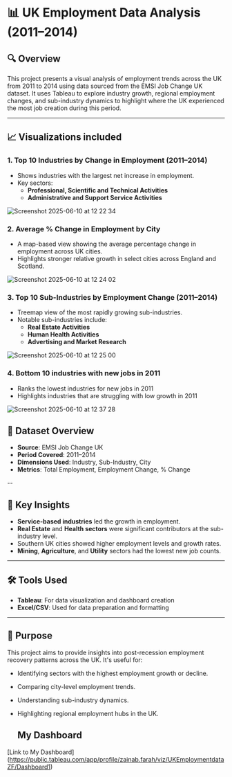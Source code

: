 # 📊 UK Employment Data Analysis (2011–2014)

## 🔍 Overview
This project presents a visual analysis of employment trends across the UK from 2011 to 2014 using data sourced from the EMSI Job Change UK dataset. It uses Tableau to explore industry growth, regional employment changes, and sub-industry dynamics to highlight where the UK experienced the most job creation during this period.

---

## 📈 Visualizations included

### 1. Top 10 Industries by Change in Employment (2011–2014)
- Shows industries with the largest net increase in employment.
- Key sectors:  
  - **Professional, Scientific and Technical Activities**
  - **Administrative and Support Service Activities**

![Screenshot 2025-06-10 at 12 22 34](https://github.com/user-attachments/assets/8e11686c-48e7-41b8-8d27-a645ebe1cd0b)

### 2. Average % Change in Employment by City
- A map-based view showing the average percentage change in employment across UK cities.
- Highlights stronger relative growth in select cities across England and Scotland.

![Screenshot 2025-06-10 at 12 24 02](https://github.com/user-attachments/assets/bcf9040c-b67d-413d-86db-5eac29603029)

### 3. Top 10 Sub-Industries by Employment Change (2011–2014)
- Treemap view of the most rapidly growing sub-industries.
- Notable sub-industries include:
  - **Real Estate Activities**
  - **Human Health Activities**
  - **Advertising and Market Research**

![Screenshot 2025-06-10 at 12 25 00](https://github.com/user-attachments/assets/b6b03cbb-21e4-4276-aa0a-4abf746eb7d0)

### 4. Bottom 10 industries with new jobs in 2011 
- Ranks the lowest industries for new jobs in 2011 
- Highlights industries that are struggling with low growth in 2011

![Screenshot 2025-06-10 at 12 37 28](https://github.com/user-attachments/assets/bf009ec4-916c-4073-82b2-9f1dc536d6c5)

## 📁 Dataset Overview

- **Source**: EMSI Job Change UK
- **Period Covered**: 2011–2014
- **Dimensions Used**: Industry, Sub-Industry, City
- **Metrics**: Total Employment, Employment Change, % Change

--

## 🧠 Key Insights
- **Service-based industries** led the growth in employment.
- **Real Estate** and **Health sectors** were significant contributors at the sub-industry level.
- Southern UK cities showed higher employment levels and growth rates.
- **Mining**, **Agriculture**, and **Utility** sectors had the lowest new job counts.

---

## 🛠 Tools Used
- **Tableau**: For data visualization and dashboard creation
- **Excel/CSV**: Used for data preparation and formatting

---

## 📌 Purpose
This project aims to provide insights into post-recession employment recovery patterns across the UK. It's useful for:
- Identifying sectors with the highest employment growth or decline.
- Comparing city-level employment trends.
- Understanding sub-industry dynamics.
- Highlighting regional employment hubs in the UK.

  ## My Dashboard
[Link to My Dashboard]
(https://public.tableau.com/app/profile/zainab.farah/viz/UKEmploymentdataZF/Dashboard1)

